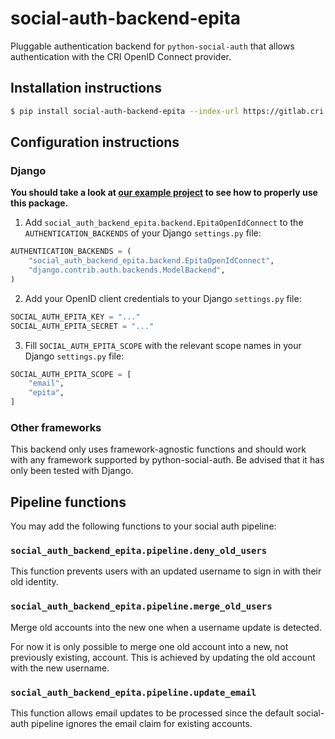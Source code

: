 social-auth-backend-epita
=========================

Pluggable authentication backend for `python-social-auth` that allows
authentication with the CRI OpenID Connect provider.

## Installation instructions

```sh
$ pip install social-auth-backend-epita --index-url https://gitlab.cri.epita.fr/api/v4/projects/515/packages/pypi/simple
```

## Configuration instructions

### Django

**You should take a look at [our example project] to see how to properly use
this package.**

[our example project]:
https://gitlab.cri.epita.fr/cri/documentation/django-social-auth-epita-example


1. Add `social_auth_backend_epita.backend.EpitaOpenIdConnect` to
   the `AUTHENTICATION_BACKENDS` of your Django `settings.py` file:

```python
AUTHENTICATION_BACKENDS = (
    "social_auth_backend_epita.backend.EpitaOpenIdConnect",
    "django.contrib.auth.backends.ModelBackend",
)
```

2. Add your OpenID client credentials to your Django `settings.py` file:

```python
SOCIAL_AUTH_EPITA_KEY = "..."
SOCIAL_AUTH_EPITA_SECRET = "..."
```

3. Fill `SOCIAL_AUTH_EPITA_SCOPE` with the relevant scope names in your Django
`settings.py` file:

```python
SOCIAL_AUTH_EPITA_SCOPE = [
    "email",
    "epita",
]
```

### Other frameworks

This backend only uses framework-agnostic functions and should work with any
framework supported by python-social-auth. Be advised that it has only been
tested with Django.

## Pipeline functions

You may add the following functions to your social auth pipeline:

### `social_auth_backend_epita.pipeline.deny_old_users`

This function prevents users with an updated username to sign in with their old
identity.

### `social_auth_backend_epita.pipeline.merge_old_users`

Merge old accounts into the new one when a username update is detected.

For now it is only possible to merge one old account into a new, not previously
existing, account. This is achieved by updating the old account with the new
username.

### `social_auth_backend_epita.pipeline.update_email`

This function allows email updates to be processed since the default
social-auth pipeline ignores the email claim for existing accounts.
